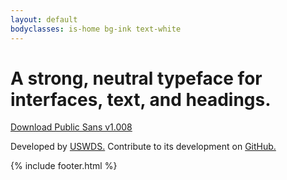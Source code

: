 ```yaml
---
layout: default
bodyclasses: is-home bg-ink text-white
---
```


<div class="grid-container padding-top-2 padding-bottom-4 margin-top-2 tablet:margin-top-4">
  <h1 class="font-sans-14 tablet:font-sans-17 line-height-tight text-ls-neg-1 text-bold tablet:text-ls-neg-1 border-top-05 tablet:border-top-1 padding-top-2">A strong, neutral typeface for interfaces, text, and headings.</h1>

  <div class="margin-top-4">
    <a class="usa-button bg-primary-vivid hover:bg-primary-dark text-normal font-lang-sm margin-top-1 radius-sm" href="https://github.com/uswds/public-sans/releases/download/v1.008/public-sans-v1.008.zip">Download Public Sans v1.008</a>
  </div>

  <p class="line-height-sans-4 margin-top-4 tablet:margin-top-10">Developed by <a class="link-heavy" href="http://v2.designsystem.digital.gov">USWDS.</a> <span class="text-no-wrap">Contribute to its development</span> on <a class="link-heavy" href="https://github.com/uswds/public-sans">GitHub.</a></p>

{% include footer.html %}

</div>
